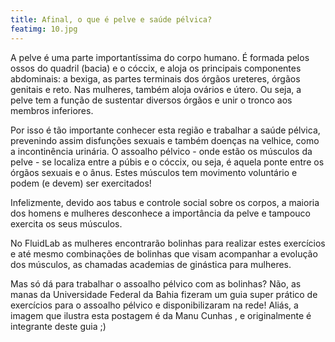 ```yaml
---
title: Afinal, o que é pelve e saúde pélvica?
featimg: 10.jpg
---
```

A pelve é uma parte importantíssima do corpo humano. É formada pelos ossos do quadril (bacia) e o cóccix, e aloja os principais componentes abdominais: a bexiga, as partes terminais dos órgãos ureteres, órgãos genitais e reto. Nas mulheres, também aloja ovários e útero. Ou seja, a pelve tem a função de sustentar diversos órgãos e unir o tronco aos membros inferiores.
 
Por isso é tão importante conhecer esta região e trabalhar a saúde pélvica, prevenindo assim disfunções sexuais e também doenças na velhice, como a incontinência urinária. O assoalho pélvico - onde estão os músculos da pelve - se localiza entre a púbis e o cóccix, ou seja, é aquela ponte entre os órgãos sexuais e o ânus. Estes músculos tem movimento voluntário e podem (e devem) ser exercitados!
 
Infelizmente, devido aos tabus e controle social sobre os corpos, a maioria dos homens e mulheres desconhece a importância da pelve e tampouco exercita os seus músculos.
 
No FluidLab as mulheres encontrarão bolinhas para realizar estes exercícios e até mesmo combinações de bolinhas que visam acompanhar a evolução dos músculos, as chamadas academias de ginástica para mulheres.
 
Mas só dá para trabalhar o assoalho pélvico com as bolinhas? Não, as manas da Universidade Federal da Bahia fizeram um guia super prático de exercícios para o assoalho pélvico e disponibilizaram na rede! Aliás, a imagem que ilustra esta postagem é da Manu Cunhas , e originalmente é integrante deste guia ;)
 
 
